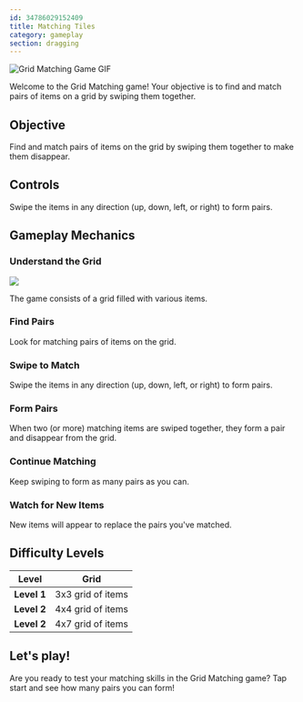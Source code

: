 ```yaml
---
id: 34786029152409
title: Matching Tiles
category: gameplay
section: dragging
---
```

![Grid Matching Game GIF](https://help.studycat.com/hc/article_attachments/34965697809049)

Welcome to the Grid Matching game! Your objective is to find and match pairs of items on a grid by swiping them together.

## Objective

Find and match pairs of items on the grid by swiping them together to make them disappear.

## Controls

Swipe the items in any direction (up, down, left, or right) to form pairs.

## Gameplay Mechanics

### Understand the Grid

![](https://help.studycat.com/hc/article_attachments/34786044757657)

The game consists of a grid filled with various items.

### Find Pairs

Look for matching pairs of items on the grid.

### Swipe to Match

Swipe the items in any direction (up, down, left, or right) to form pairs.

### Form Pairs

When two (or more) matching items are swiped together, they form a pair and disappear from the grid.

### Continue Matching

Keep swiping to form as many pairs as you can.

### Watch for New Items

New items will appear to replace the pairs you've matched.

## Difficulty Levels

| Level | Grid |
| --- | --- |
| **Level&nbsp;1** | 3x3 grid of items |
| **Level&nbsp;2** | 4x4 grid of items |
| **Level&nbsp;2** | 4x7 grid of items |

## Let's play!

Are you ready to test your matching skills in the Grid Matching game? Tap start and see how many pairs you can form!